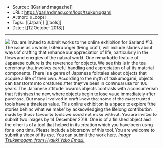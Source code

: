 ﻿
  * Source:: [[Garland magazine]]
  * URL:: https://garlandmag.com/loop/tsukumogami
  * Author:: [[Loop]]
  * Tags:: [[Japan]] [[tools]]
  * Date:: [[12 October 2018]]


* * *
[![](https://garlandmag.com/wp-content/uploads/2018/10/800px-Hyakki-Yagyo-Emaki_Tsukumogami_1.jpg)](https://garlandmag.com/wp-content/uploads/2018/10/800px-Hyakki-Yagyo-Emaki_Tsukumogami_1.jpg)
You are invited to submit works to the online exhibition for Garland #13. The issue as a whole, Ikiteiru kōgei (living craft), will include stories about ways of crafting that enhance our appreciation of life, particularly in the flows and energies of the natural world.
One remarkable feature of Japanese culture is the reverence for objects. We see this is in the tea ceremony that involves careful handling and appreciation of all its material components.
There is a genre of Japanese folktales about objects that acquire a life of their own. According to the myth of tsukumogami, objects can transform into creatures after they've been in continual use for 100 years.
The Japanese attitude towards objects contrasts with a consumerism that fetishises the new, where objects begin to lose value immediately after purchase.
But many involved in craft know that some of the most trusted tools have a timeless value. This online exhibition is a space to explore “the stories behind what we make” by acknowledging the lifelong contribution made by those favourite tools we could not make without.
You are invited to submit two images by 14 December 2018. One is of a finished object and the other is of a tool that helped in its creation which you have been using for a long time. Please include a biography of this tool. You are welcome to submit a video of its use. You can submit the work [here](http://goo.gl/forms/QZtrYtsPEiujNM9j2).
 _Image_ [_Tsukumogami from Hyakki Yako Emaki._](http://yokai.wikia.com/wiki/Tsukumogami)
